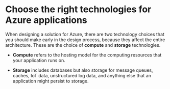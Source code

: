 # Choose the right technologies for Azure applications

When designing a solution for Azure, there are two technology choices that you should make early in the design process, because they affect the entire architecture. These are the choice of **compute** and **storage** technologies. 

- **Compute** refers to the hosting model for the computing resources that your application runs on. 

- **Storage** includes databases but also storage for message queues, caches, IoT data, unstructured log data, and anything else that an application might persist to storage.



